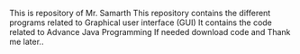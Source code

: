 This is repository of Mr. Samarth
This repository contains the different programs related to Graphical user interface (GUI) 
It contains the code related to Advance Java Programming
If needed download code and Thank me later..
